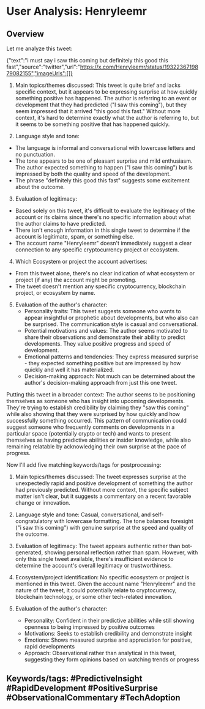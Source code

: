 # User Analysis: Henryleemr

## Overview

<think>
Let me analyze this tweet:

{"text":"i must say i saw this coming but definitely this good this fast","source":"twitter","url":"https://x.com/Henryleemr/status/1932236719879082155","imageUrls":[]}

1. Main topics/themes discussed:
This tweet is quite brief and lacks specific context, but it appears to be expressing surprise at how quickly something positive has happened. The author is referring to an event or development that they had predicted ("I saw this coming"), but they seem impressed that it arrived "this good this fast." Without more context, it's hard to determine exactly what the author is referring to, but it seems to be something positive that has happened quickly.

2. Language style and tone:
- The language is informal and conversational with lowercase letters and no punctuation.
- The tone appears to be one of pleasant surprise and mild enthusiasm. The author expected something to happen ("I saw this coming") but is impressed by both the quality and speed of the development.
- The phrase "definitely this good this fast" suggests some excitement about the outcome.

3. Evaluation of legitimacy:
- Based solely on this tweet, it's difficult to evaluate the legitimacy of the account or its claims since there's no specific information about what the author claims to have predicted.
- There isn't enough information in this single tweet to determine if the account is legitimate, spam, or something else.
- The account name "Henryleemr" doesn't immediately suggest a clear connection to any specific cryptocurrency project or ecosystem.

4. Which Ecosystem or project the account advertises:
- From this tweet alone, there's no clear indication of what ecosystem or project (if any) the account might be promoting.
- The tweet doesn't mention any specific cryptocurrency, blockchain project, or ecosystem by name.

5. Evaluation of the author's character:
   - Personality traits: This tweet suggests someone who wants to appear insightful or prophetic about developments, but who also can be surprised. The communication style is casual and conversational.
   - Potential motivations and values: The author seems motivated to share their observations and demonstrate their ability to predict developments. They value positive progress and speed of development.
   - Emotional patterns and tendencies: They express measured surprise - they expected something positive but are impressed by how quickly and well it has materialized.
   - Decision-making approach: Not much can be determined about the author's decision-making approach from just this one tweet.

Putting this tweet in a broader context: The author seems to be positioning themselves as someone who has insight into upcoming developments. They're trying to establish credibility by claiming they "saw this coming" while also showing that they were surprised by how quickly and how successfully something occurred. This pattern of communication could suggest someone who frequently comments on developments in a particular space (potentially crypto or tech) and wants to present themselves as having predictive abilities or insider knowledge, while also remaining relatable by acknowledging their own surprise at the pace of progress.

Now I'll add five matching keywords/tags for postprocessing:
</think>

1. Main topics/themes discussed:
The tweet expresses surprise at the unexpectedly rapid and positive development of something the author had previously predicted. Without more context, the specific subject matter isn't clear, but it suggests a commentary on a recent favorable change or innovation.

2. Language style and tone:
Casual, conversational, and self-congratulatory with lowercase formatting. The tone balances foresight ("i saw this coming") with genuine surprise at the speed and quality of the outcome.

3. Evaluation of legitimacy:
The tweet appears authentic rather than bot-generated, showing personal reflection rather than spam. However, with only this single tweet available, there's insufficient evidence to determine the account's overall legitimacy or trustworthiness.

4. Ecosystem/project identification:
No specific ecosystem or project is mentioned in this tweet. Given the account name "Henryleemr" and the nature of the tweet, it could potentially relate to cryptocurrency, blockchain technology, or some other tech-related innovation.

5. Evaluation of the author's character:
   - Personality: Confident in their predictive abilities while still showing openness to being impressed by positive outcomes
   - Motivations: Seeks to establish credibility and demonstrate insight
   - Emotions: Shows measured surprise and appreciation for positive, rapid developments
   - Approach: Observational rather than analytical in this tweet, suggesting they form opinions based on watching trends or progress

Keywords/tags:
#PredictiveInsight #RapidDevelopment #PositiveSurprise #ObservationalCommentary #TechAdoption
---
